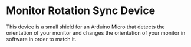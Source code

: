 # Monitor Rotation Sync Device

This device is a small shield for an Arduino Micro that detects the orientation
of your monitor and changes the orientation of your monitor in software in order
to match it.
